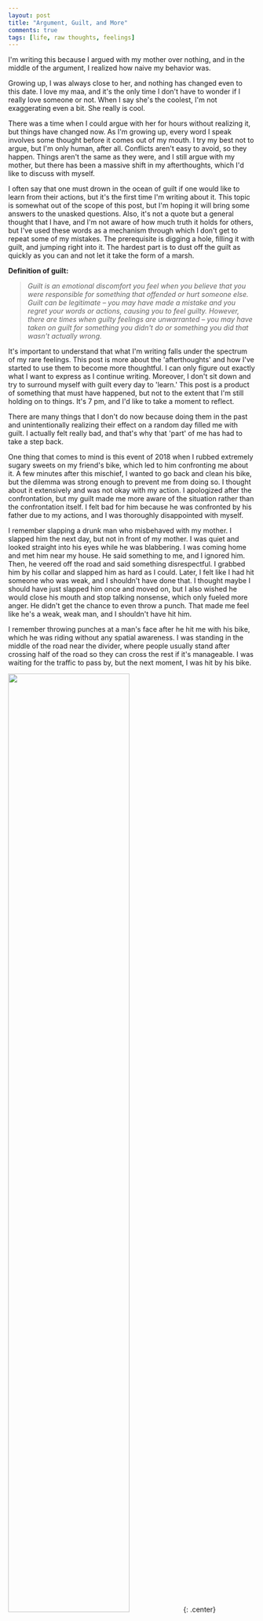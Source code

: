 ```yaml
---
layout: post
title: "Argument, Guilt, and More"
comments: true
tags: [life, raw thoughts, feelings]
---
```


I'm writing this because I argued with my mother over nothing, and in the middle of the argument, I realized how naive my behavior was.

Growing up, I was always close to her, and nothing has changed even to this date. I love my maa, and it's the only time I don't have to wonder if I really love someone or not. When I say she's the coolest, I'm not exaggerating even a bit. She really is cool.

There was a time when I could argue with her for hours without realizing it, but things have changed now. As I'm growing up, every word I speak involves some thought before it comes out of my mouth. I try my best not to argue, but I'm only human, after all. Conflicts aren't easy to avoid, so they happen. Things aren't the same as they were, and I still argue with my mother, but there has been a massive shift in my afterthoughts, which I'd like to discuss with myself.

I often say that one must drown in the ocean of guilt if one would like to learn from their actions, but it's the first time I'm writing about it. This topic is somewhat out of the scope of this post, but I'm hoping it will bring some answers to the unasked questions. Also, it's not a quote but a general thought that I have, and I'm not aware of how much truth it holds for others, but I've used these words as a mechanism through which I don't get to repeat some of my mistakes. The prerequisite is digging a hole, filling it with guilt, and jumping right into it. The hardest part is to dust off the guilt as quickly as you can and not let it take the form of a marsh.

__Definition of guilt:__

> *Guilt is an emotional discomfort you feel when you believe that you were responsible for something that offended or hurt someone else. Guilt can be legitimate – you may have made a mistake and you regret your words or actions, causing you to feel guilty. However, there are times when guilty feelings are unwarranted – you may have taken on guilt for something you didn't do or something you did that wasn't actually wrong.*

It's important to understand that what I'm writing falls under the spectrum of my rare feelings. This post is more about the 'afterthoughts' and how I've started to use them to become more thoughtful. I can only figure out exactly what I want to express as I continue writing. Moreover, I don't sit down and try to surround myself with guilt every day to 'learn.' This post is a product of something that must have happened, but not to the extent that I'm still holding on to things. It's 7 pm, and I'd like to take a moment to reflect.

There are many things that I don't do now because doing them in the past and unintentionally realizing their effect on a random day filled me with guilt. I actually felt really bad, and that's why that 'part' of me has had to take a step back.

One thing that comes to mind is this event of 2018 when I rubbed extremely sugary sweets on my friend's bike, which led to him confronting me about it. A few minutes after this mischief, I wanted to go back and clean his bike, but the dilemma was strong enough to prevent me from doing so. I thought about it extensively and was not okay with my action. I apologized after the confrontation, but my guilt made me more aware of the situation rather than the confrontation itself. I felt bad for him because he was confronted by his father due to my actions, and I was thoroughly disappointed with myself.

I remember slapping a drunk man who misbehaved with my mother. I slapped him the next day, but not in front of my mother. I was quiet and looked straight into his eyes while he was blabbering. I was coming home and met him near my house. He said something to me, and I ignored him. Then, he veered off the road and said something disrespectful. I grabbed him by his collar and slapped him as hard as I could. Later, I felt like I had hit someone who was weak, and I shouldn't have done that. I thought maybe I should have just slapped him once and moved on, but I also wished he would close his mouth and stop talking nonsense, which only fueled more anger. He didn't get the chance to even throw a punch. That made me feel like he's a weak, weak man, and I shouldn't have hit him.

I remember throwing punches at a man's face after he hit me with his bike, which he was riding without any spatial awareness. I was standing in the middle of the road near the divider, where people usually stand after crossing half of the road so they can cross the rest if it's manageable. I was waiting for the traffic to pass by, but the next moment, I was hit by his bike.

<img width="70%" src="{{site.baseurl}}/assets/images/posts/bike-accident.png" alt="">
{: .center}

It didn't make sense how someone could drive in between the street. We both fell, but I was filled with rage because what he did was utterly stupid. He stood up, started shouting at me, and grabbed my collar, so I punched him. I was so enraged that I might have hit him hard. I saw him feeling dizzy and his body off balance. On my way home, I kept saying to myself, 'I shouldn't have done that.' I didn't like what I did. I didn't like what he did either.

There are many more incidents when I've said things to people and regretted it, even when it wasn't my fault. The actions I had to take were purely reactions to the situations I was put in, and that too without my fault. I believe that by writing about it, I can definitely prepare myself to deal with these situations in a better way. I often say to my mother that I'm not a saint and sometimes I go 'off road' (no pun intended), but there's hardly going to be a time when I'm the one to initiate. When it comes to fighting, I'm cocky because I've never been hit, and that gives me confidence, but I don't like doing these things. I call myself lucky, but I wish never to be in such situations where I have to do things I don't want to. I like to write code, read books, cook food, and stay away from noise. You won't find me at social places. I'm not an outgoing person and I don't enjoy socializing, so the last thing I want to do is deal with people. I'm not a people person. It's not hate or anything negative, it's just my nature. I've been around enough people, so I know what I know.

I'm not going to sit on a pedestal and think I've never been wrong; I have, but who doesn't argue or shout? However, to me, these things bring guilt. Thankfully, I don't get involved in such things on a regular basis. They happen once in a while, but they stay with me forever.

---

__*Note*__  -- *The links have nothing to do with what I've written. I was reading about guilt out of curiosity before starting this post.*

- [A neuroscientist's guide to what happens in your brain when you feel guilt ](https://thecorrespondent.com/86/a-neuroscientists-guide-to-what-happens-in-your-brain-when-you-feel-guilt/11385030536-5a570837)
- [Brain activation associated with pride and shame ](https://pubmed.ncbi.nlm.nih.gov/24577108/)
- [Neurobiological underpinnings of shame and guilt: a pilot fMRI study](https://academic.oup.com/scan/article/9/2/150/1618662)
- [Guilt - Tags/Posts](https://www.psychologicalscience.org/tag/guilt)
- [Weighed down by guilt: Research shows it's more than a metaphor](https://www.princeton.edu/news/2013/10/08/weighed-down-guilt-research-shows-its-more-metaphor)
- [The Science Behind Guilt and Shame](https://themonkeytherapist.com/science-behind-guilt-shame/)
- [Guilt - Wikipedia](https://en.wikipedia.org/wiki/Guilt_(emotion))
- [10 Things You Didn't Know About Guilt ](https://www.psychologytoday.com/us/blog/the-squeaky-wheel/201411/10-things-you-didnt-know-about-guilt)
- [The Science Behind Guilt – And Why it is Never the Answer](http://willpowered.com/learn/science-behind-guilt)
- [Your Brain on Guilt and Shame](https://www.brainfacts.org/thinking-sensing-and-behaving/emotions-stress-and-anxiety/2019/your-brain-on-guilt-and-shame-091219)
- [Neurodevelopmental correlates of proneness to guilt and shame in adolescence and early adulthood](https://www.sciencedirect.com/science/article/pii/S1878929315300803)
- [The Neuroscience of Guilt Uncovers the Origin of Cooperation](https://www.forbes.com/sites/daviddisalvo/2011/06/13/the-neuroscience-of-guilt-uncovers-the-origin-of-cooperation/?sh=2630c581f7c1)
- [Re-wiring Guilt: How Advancing Neuroscience Encourages Strategic Interventions Over Retributive Justice](https://www.frontiersin.org/articles/10.3389/fpsyg.2020.00390/full)
- [The Definitive Guide to Guilt ](https://www.psychologytoday.com/us/blog/fulfillment-any-age/201208/the-definitive-guide-guilt)
- [Neural systems for guilt from actions affecting self versus others](https://www.ncbi.nlm.nih.gov/pmc/articles/PMC3288150/)
